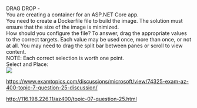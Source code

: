 DRAG DROP -<br/>You are creating a container for an ASP.NET Core app.<br/>You need to create a Dockerfile file to build the image. The solution must ensure that the size of the image is minimized.<br/>How should you configure the file? To answer, drag the appropriate values to the correct targets. Each value may be used once, more than once, or not at all. You may need to drag the split bar between panes or scroll to view content.<br/>NOTE: Each correct selection is worth one point.<br/>Select and Place:<br/><img src="https://www.examtopics.com/assets/media/exam-media/04257/0031100001.png" class="in-exam-image"/><br/><p><a href="https://www.examtopics.com/discussions/microsoft/view/74325-exam-az-400-topic-7-question-25-discussion/">https://www.examtopics.com/discussions/microsoft/view/74325-exam-az-400-topic-7-question-25-discussion/</a></p><p><a href="http://116.198.226.11/az400/topic-07-question-25.html">http://116.198.226.11/az400/topic-07-question-25.html</a></p><script src="https://giscus.app/client.js"                    data-repo="azsamples/az204"                    data-repo-id="R_kgDOMRXzDQ"                    data-category="General"                    data-category-id="DIC_kwDOMRXzDc4Cgi27"                    data-mapping="pathname"                    data-strict="1"                    data-reactions-enabled="0"                    data-emit-metadata="0"                    data-input-position="bottom"                    data-theme="preferred_color_scheme"                    data-lang="en"                    crossorigin="anonymous"                    async>                    </script>